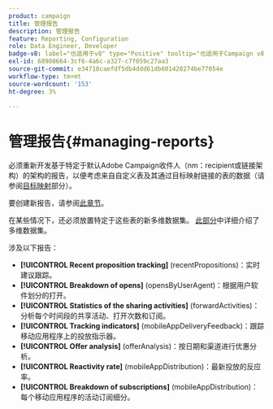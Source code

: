 ```yaml
---
product: campaign
title: 管理报告
description: 管理报告
feature: Reporting, Configuration
role: Data Engineer, Developer
badge-v8: label="也适用于v8" type="Positive" tooltip="也适用于Campaign v8"
exl-id: 68908664-3cf6-4a6c-a327-c7f059c27aa3
source-git-commit: e34718caefdf5db4ddd61db601420274be77054e
workflow-type: tm+mt
source-wordcount: '153'
ht-degree: 3%

---
```


# 管理报告{#managing-reports}



必须重新开发基于特定于默认Adobe Campaign收件人（nm：recipient或链接架构）的架构的报告，以便考虑来自自定义表及其通过目标映射链接的表的数据（请参阅[目标映射](../../configuration/using/target-mapping.md)部分）。

要创建新报告，请参阅[此章节](../../reporting/using/about-reports-creation-in-campaign.md)。

在某些情况下，还必须放置特定于这些表的新多维数据集。 [此部分](../../reporting/using/ac-cubes.md)中详细介绍了多维数据集。

涉及以下报告：

* **[!UICONTROL Recent proposition tracking]** (recentPropositions)：实时建议跟踪。
* **[!UICONTROL Breakdown of opens]** (opensByUserAgent)：根据用户软件划分的打开。
* **[!UICONTROL Statistics of the sharing activities]** (forwardActivities)：分析每个时间段的共享活动、打开次数和订阅。
* **[!UICONTROL Tracking indicators]** (mobileAppDeliveryFeedback)：跟踪移动应用程序上的投放指示器。
* **[!UICONTROL Offer analysis]** (offerAnalysis)：按日期和渠道进行优惠分析。
* **[!UICONTROL Reactivity rate]** (mobileAppDistribution)：最新投放的反应率。
* **[!UICONTROL Breakdown of subscriptions]** (mobileAppDistribution)：每个移动应用程序的活动订阅细分。
